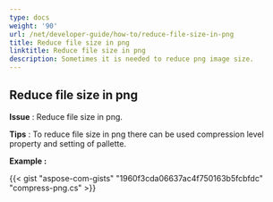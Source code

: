 ```yaml
---
type: docs
weight: '90'
url: /net/developer-guide/how-to/reduce-file-size-in-png
title: Reduce file size in png
linktitle: Reduce file size in png
description: Sometimes it is needed to reduce png image size.
---
```


**Reduce file size in png**
-----------------------------------------

**Issue** : Reduce file size in png.

**Tips** : To reduce file size in png there can be used compression level property and setting of pallette.

**Example :**

{{< gist "aspose-com-gists" "1960f3cda06637ac4f750163b5fcbfdc" "compress-png.cs" >}}
